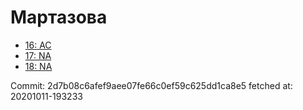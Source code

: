 # Мартазова
- [16: AC](16.md)
- [17: NA](17.md)
- [18: NA](18.md)

Commit: 2d7b08c6afef9aee07fe66c0ef59c625dd1ca8e5
 fetched at: 20201011-193233
